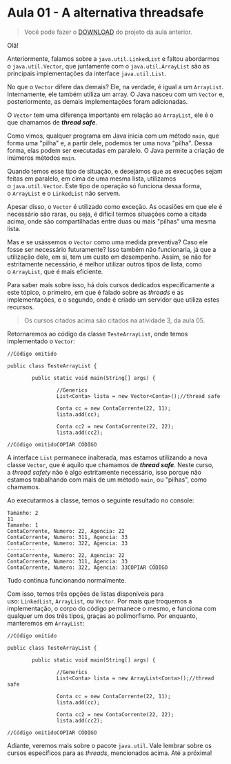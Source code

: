 # Aula 01 - A alternativa threadsafe

> Você pode fazer o [DOWNLOAD](https://caelum-online-public.s3.amazonaws.com/850-java-util/05/java6-cap5.zip) do projeto da aula anterior.
> 

Olá!

Anteriormente, falamos sobre a `java.util.LinkedList` e faltou abordarmos o `java.util.Vector`, que juntamente com o `java.util.ArrayList` são as principais implementações da interface `java.util.List`.

No que o `Vector` difere das demais? Ele, na verdade, é igual a um `ArrayList`. Internamente, ele também utiliza um array. O Java nasceu com um `Vector` e, posteriormente, as demais implementações foram adicionadas.

O `Vector` tem uma diferença importante em relação ao `ArrayList`, ele é o que chamamos de ***thread safe***.

Como vimos, qualquer programa em Java inicia com um método `main`, que forma uma "pilha" e, a partir dele, podemos ter uma nova "pilha". Dessa forma, elas podem ser executadas em paralelo. O Java permite a criação de inúmeros métodos `main`.

Quando temos esse tipo de situação, e desejamos que as execuções sejam feitas em paralelo, em cima de uma mesma lista, utilizamos o `java.util.Vector`. Este tipo de operação só funciona dessa forma, o `ArrayList` e o `LinkedList` não servem.

Apesar disso, o `Vector` é utilizado como exceção. As ocasiões em que ele é necessário são raras, ou seja, é difícil termos situações como a citada acima, onde são compartilhadas entre duas ou mais "pilhas" uma mesma lista.

Mas e se usássemos o `Vector` como uma medida preventiva? Caso ele fosse ser necessário futuramente? Isso também não funcionaria, já que a utilização dele, em si, tem um custo em desempenho. Assim, se não for estritamente necessário, é melhor utilizar outros tipos de lista, como o `ArrayList`, que é mais eficiente.

Para saber mais sobre isso, há dois cursos dedicados especificamente a este tópico, o primeiro, em que é falado sobre as *threads* e as implementações, e o segundo, onde é criado um servidor que utiliza estes recursos.

> Os cursos citados acima são citados na atividade 3, da aula 05.
> 

Retornaremos ao código da classe `TesteArrayList`, onde temos implementado o `Vector`:

```
//Código omitido

public class TesteArrayList {

        public static void main(String[] args) {

                //Generics
                List<Conta> lista = new Vector<Conta>();//thread safe

                Conta cc = new ContaCorrente(22, 11);
                lista.add(cc);

                Conta cc2 = new ContaCorrente(22, 22);
                lista.add(cc2);

//Código omitidoCOPIAR CÓDIGO
```

A interface `List` permanece inalterada, mas estamos utilizando a nova classe `Vector`, que é aquilo que chamamos de ***thread safe***. Neste curso, a *thread safety* não é algo estritamente necessário, isso porque não estamos trabalhando com mais de um método `main`, ou "pilhas", como chamamos.

Ao executarmos a classe, temos o seguinte resultado no console:

```
Tamanho: 2
11
Tamanho: 1
ContaCorrente, Numero: 22, Agencia: 22
ContaCorrente, Numero: 311, Agencia: 33
ContaCorrente, Numero: 322, Agencia: 33
---------
ContaCorrente, Numero: 22, Agencia: 22
ContaCorrente, Numero: 311, Agencia: 33
ContaCorrente, Numero: 322, Agencia: 33COPIAR CÓDIGO
```

Tudo continua funcionando normalmente.

Com isso, temos três opções de listas disponíveis para uso: `LinkedList`, `ArrayList`, ou `Vector`. Por mais que troquemos a implementação, o corpo do código permanece o mesmo, e funciona com qualquer um dos três tipos, graças ao polimorfismo. Por enquanto, manteremos em `ArrayList`:

```
//Código omitido

public class TesteArrayList {

        public static void main(String[] args) {

                //Generics
                List<Conta> lista = new ArrayList<Conta>();//thread safe

                Conta cc = new ContaCorrente(22, 11);
                lista.add(cc);

                Conta cc2 = new ContaCorrente(22, 22);
                lista.add(cc2);

//Código omitidoCOPIAR CÓDIGO
```

Adiante, veremos mais sobre o pacote `java.util`. Vale lembrar sobre os cursos específicos para as *threads*, mencionados acima. Até a próxima!